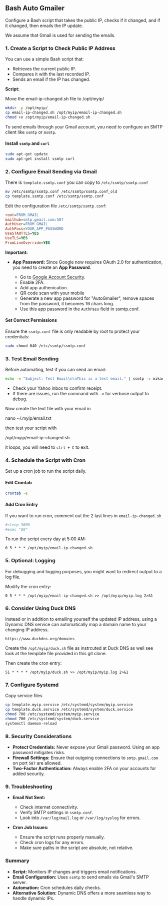 ## Bash Auto Gmailer

Configure a Bash script that takes the public IP, checks if it changed, and if it changed, then emails the IP update.

We assume that Gmail is used for sending the emails.

### **1. Create a Script to Check Public IP Address**

You can use a simple Bash script that:

- Retrieves the current public IP.
- Compares it with the last recorded IP.
- Sends an email if the IP has changed.

**Script:**

Move the email-ip-changed.sh file to /opt/myip/

```bash
mkdir -p /opt/myip/
cp email-ip-changed.sh /opt/myip/email-ip-changed.sh
chmod +x /opt/myip/email-ip-changed.sh
```

To send emails through your Gmail account, you need to configure an SMTP client like `ssmtp` or `msmtp`.

#### **Install `ssmtp` and `curl`**

```bash
sudo apt-get update
sudo apt-get install ssmtp curl
```

### **2. Configure Email Sending via Gmail**

There is `template.ssmtp.conf` you can copy to `/etc/ssmtp/ssmtp.conf`

```bash
mv /etc/ssmtp/ssmtp.conf /etc/ssmtp/ssmtp.conf_old
cp template.ssmtp.conf /etc/ssmtp/ssmtp.conf
```

Edit the configuration file `/etc/ssmtp/ssmtp.conf`:

```ini
root=FROM_GMAIL
mailhub=smtp.gmail.com:587
AuthUser=FROM_GMAIL
AuthPass=YOUR_APP_PASSWORD
UseSTARTTLS=YES
UseTLS=YES
FromLineOverride=YES
```

**Important:**

- **App Password:** Since Google now requires OAuth 2.0 for authentication, you need to create an **App Password**.

  - Go to [Google Account Security](https://myaccount.google.com/security).
  - Enable 2FA.
  - Add app authenication.
  - QR code scan with your mobile
  - Generate a new app password for "AutoGmailer", remove spaces from the password, it becomes 16 chars long.
  - Use this app password in the `AuthPass` field in ssmtp.conf.

#### **Set Correct Permissions**

Ensure the `ssmtp.conf` file is only readable by root to protect your credentials:

```bash
sudo chmod 640 /etc/ssmtp/ssmtp.conf
```

### **3. Test Email Sending**

Before automating, test if you can send an email:

```bash
echo -e "Subject: Test Email\n\nThis is a test email." | ssmtp -v mikaelhelin@yahoo.com
```

- Check your Yahoo inbox to confirm receipt.
- If there are issues, run the command with `-v` for verbose output to debug.

Now create the text file with your email in 

  nano ~/.myip/email.txt

then test your script with

  /opt/myip/email-ip-changed.sh

it loops, you will need to `ctrl + C` to exit.

### **4. Schedule the Script with Cron**

Set up a cron job to run the script daily.

#### **Edit Crontab**

```bash
crontab -e
```

#### **Add Cron Entry**

If you want to run cron, comment out the 2 last lines in `email-ip-changed.sh`

```bash
#sleep 3600
#exec "$0"
```

To run the script every day at 5:00 AM:

```cron
0 5 * * * /opt/myip/email-ip-changed.sh
```

### **5. Optional: Logging**

For debugging and logging purposes, you might want to redirect output to a log file.

Modify the cron entry:

```cron
0 5 * * * /opt/myip/email-ip-changed.sh >> /opt/myip/myip.log 2>&1
```

### **6. Consider Using Duck DNS**

Instead or in addition to emailing yourself the updated IP address, using a Dynamic DNS service can automatically map a domain name to your changing IP address.

    https://www.duckdns.org/domains

Create the `/opt/myip/duck.sh` file as instrcuted at Duck DNS as well see look at the template file provided in this git clone.

Then create the cron entry:

```cron
51 * * * * /opt/myip/duck.sh >> /opt/myip/myip.log 2>&1
```

### **7. Configure Systemd**

Copy service files

```bash
cp template.myip.service /etc/systemd/system/myip.service
cp template.duck.service /etc/systemd/system/duck.service
chmod 700 /etc/systemd/system/myip.service
chmod 700 /etc/systemd/system/duck.service
systemctl daemon-reload
```

### **8. Security Considerations**

- **Protect Credentials:** Never expose your Gmail password. Using an app password mitigates risks.
- **Firewall Settings:** Ensure that outgoing connections to `smtp.gmail.com` on port `587` are allowed.
- **Two-Factor Authentication:** Always enable 2FA on your accounts for added security.

### **9. Troubleshooting**

- **Email Not Sent:**

  - Check internet connectivity.
  - Verify SMTP settings in `ssmtp.conf`.
  - Look into `/var/log/mail.log` or `/var/log/syslog` for errors.

- **Cron Job Issues:**

  - Ensure the script runs properly manually.
  - Check cron logs for any errors.
  - Make sure paths in the script are absolute, not relative.

### **Summary**

- **Script:** Monitors IP changes and triggers email notifications.
- **Email Configuration:** Uses `ssmtp` to send emails via Gmail's SMTP server.
- **Automation:** Cron schedules daily checks.
- **Alternative Solution:** Dynamic DNS offers a more seamless way to handle dynamic IPs.

